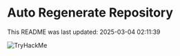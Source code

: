 # Auto Regenerate Repository

This README was last updated: 2025-03-04 02:11:39

 ![TryHackMe](https://tryhackme.com/badge/533634)